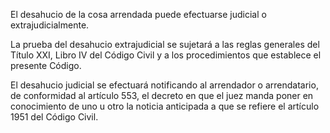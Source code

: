 El desahucio de la cosa arrendada puede efectuarse judicial o extrajudicialmente.

La prueba del desahucio extrajudicial se sujetará a las reglas generales del Título XXI, Libro IV del Código Civil y a los procedimientos que establece el presente Código.

El desahucio judicial se efectuará notificando al arrendador o arrendatario, de conformidad al artículo 553, el decreto en que el juez manda poner en conocimiento de uno u otro la noticia anticipada a que se refiere el artículo 1951 del Código Civil.